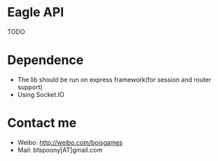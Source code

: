 # Eagle API
TODO

# Dependence
* The lib should be run on express framework(for session and router support)
* Using Socket.IO

# Contact me
* Weibo: http://weibo.com/boisgames
* Mail: btspoony[AT]gmail.com